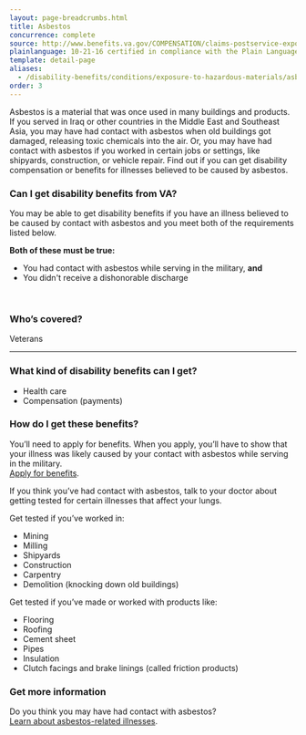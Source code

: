```yaml
---
layout: page-breadcrumbs.html
title: Asbestos
concurrence: complete
source: http://www.benefits.va.gov/COMPENSATION/claims-postservice-exposures-asbestos.asp
plainlanguage: 10-21-16 certified in compliance with the Plain Language Act
template: detail-page
aliases:
  - /disability-benefits/conditions/exposure-to-hazardous-materials/asbestos/
order: 3
---
```


<div class="va-introtext">

Asbestos is a material that was once used in many buildings and products. If you served in Iraq or other countries in the Middle East and Southeast Asia, you may have had contact with asbestos when old buildings got damaged, releasing toxic chemicals into the air. Or, you may have had contact with asbestos if you worked in certain jobs or settings, like shipyards, construction, or vehicle repair. Find out if you can get disability compensation or benefits for illnesses believed to be caused by asbestos.

</div>


<div class="feature" markdown="1">

### Can I get disability benefits from VA?

You may be able to get disability benefits if you have an illness believed to be caused by contact with asbestos and you meet both of the requirements listed below. 

**Both of these must be true:**

- You had contact with asbestos while serving in the military, **and**
- You didn't receive a dishonorable discharge

<br>

### Who’s covered?

Veterans
</div>

--------

### What kind of disability benefits can I get?

- Health care
- Compensation (payments)

### How do I get these benefits?

You’ll need to apply for benefits. When you apply, you’ll have to show that your illness was likely caused by your contact with asbestos while serving in the military. <br>
[Apply for benefits](/disability/how-to-file-claim/).

If you think you’ve had contact with asbestos, talk to your doctor about getting tested for certain illnesses that affect your lungs.

Get tested if you’ve worked in:
- Mining
- Milling
- Shipyards
- Construction
- Carpentry
- Demolition (knocking down old buildings) 

Get tested if you’ve made or worked with products like:
- Flooring
- Roofing
- Cement sheet
- Pipes
- Insulation
- Clutch facings and brake linings (called friction products)

### Get more information

Do you think you may have had contact with asbestos? <br>
[Learn about asbestos-related illnesses](https://www.publichealth.va.gov/exposures/asbestos/index.asp).
